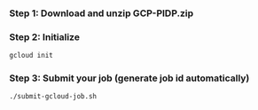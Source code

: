 ### Step 1: Download and unzip GCP-PIDP.zip

### Step 2: Initialize
```bash
gcloud init
```
### Step 3: Submit your job (generate job id automatically)
```bash
./submit-gcloud-job.sh
```
